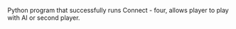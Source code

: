 Python program that successfully runs Connect - four, allows player to play with AI or second player.
